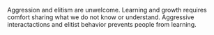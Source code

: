 Aggression and elitism are unwelcome. Learning and growth requires comfort sharing
what we do not know or understand. Aggressive interactactions and elitist
behavior prevents people from learning.

